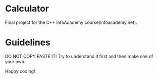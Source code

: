 Calculator
==========

Final project for the C++ InfoAcademy course(infoacademy.net).

Guidelines
==========

DO NOT COPY PASTE IT! Try to understand it first and then make one of your own.

Happy coding!
